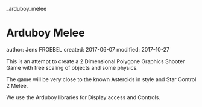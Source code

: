 _arduboy_melee

# Arduboy Melee
author: Jens FROEBEL
created: 2017-06-07
modified: 2017-10-27

This is an attempt to create a 2 Dimensional Polygone Graphics Shooter Game with free scaling of objects and some physics.

The game will be very close to the known Asteroids in style and Star Control 2 Melee.

We use the Arduboy libraries for Display access and Controls.

 
